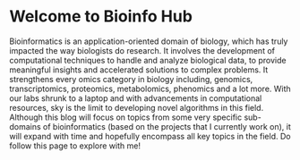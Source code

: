# Welcome to Bioinfo Hub

Bioinformatics is an application-oriented domain of biology, which has truly impacted the way biologists do research. It involves the development of computational techniques to handle and analyze biological data, to provide meaningful insights and accelerated solutions to complex problems. It strengthens every omics category in biology including, genomics, transcriptomics, proteomics, metabolomics, phenomics and a lot more. With our labs shrunk to a laptop and with advancements in computational resources, sky is the limit to developing novel algorithms in this field. Although this blog will focus on topics from some very specific sub-domains of bioinformatics (based on the projects that I currently work on), it will expand with time and hopefully encompass all key topics in the field. Do follow this page to explore with me!
